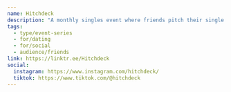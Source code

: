```yaml
---
name: Hitchdeck
description: "A monthly singles event where friends pitch their single friends to a room full of strangers using slide deck presentations. A peer-reviewed, LGBTQ2+ friendly alternative to speed dating, held at various Toronto venues. Free to attend with up to 12 pitch spots per night for mid 20's to early 30's crowd."
tags:
  - type/event-series
  - for/dating
  - for/social
  - audience/friends
link: https://linktr.ee/Hitchdeck
social:
  instagram: https://www.instagram.com/hitchdeck/
  tiktok: https://www.tiktok.com/@hitchdeck
---
```


